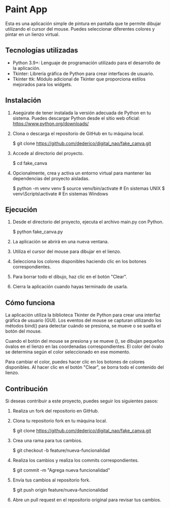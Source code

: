# Paint App

Esta es una aplicación simple de pintura en pantalla que te permite dibujar utilizando el cursor del mouse. Puedes seleccionar diferentes colores y pintar en un lienzo virtual.

## Tecnologías utilizadas

- Python 3.9+: Lenguaje de programación utilizado para el desarrollo de la aplicación.
- Tkinter: Librería gráfica de Python para crear interfaces de usuario.
- Tkinter ttk: Módulo adicional de Tkinter que proporciona estilos mejorados para los widgets.

## Instalación

1. Asegúrate de tener instalada la versión adecuada de Python en tu sistema. Puedes descargar Python desde el sitio web oficial: https://www.python.org/downloads/

2. Clona o descarga el repositorio de GitHub en tu máquina local.

   $ git clone https://github.com/dederico/digital_nao/fake_canva.git

3. Accede al directorio del proyecto.

   $ cd fake_canva

4. Opcionalmente, crea y activa un entorno virtual para mantener las dependencias del proyecto aisladas.

   $ python -m venv venv
   $ source venv/bin/activate  # En sistemas UNIX
   $ venv\Scripts\activate  # En sistemas Windows

## Ejecución

1. Desde el directorio del proyecto, ejecuta el archivo main.py con Python.

   $ python fake_canva.py

2. La aplicación se abrirá en una nueva ventana.

3. Utiliza el cursor del mouse para dibujar en el lienzo.

4. Selecciona los colores disponibles haciendo clic en los botones correspondientes.

5. Para borrar todo el dibujo, haz clic en el botón "Clear".

6. Cierra la aplicación cuando hayas terminado de usarla.

## Cómo funciona

La aplicación utiliza la biblioteca Tkinter de Python para crear una interfaz gráfica de usuario (GUI). Los eventos del mouse se capturan utilizando los métodos bind() para detectar cuándo se presiona, se mueve o se suelta el botón del mouse.

Cuando el botón del mouse se presiona y se mueve (<B1-Motion>), se dibujan pequeños óvalos en el lienzo en las coordenadas correspondientes. El color del óvalo se determina según el color seleccionado en ese momento.

Para cambiar el color, puedes hacer clic en los botones de colores disponibles. Al hacer clic en el botón "Clear", se borra todo el contenido del lienzo.

## Contribución

Si deseas contribuir a este proyecto, puedes seguir los siguientes pasos:

1. Realiza un fork del repositorio en GitHub.

2. Clona tu repositorio fork en tu máquina local.

   $ git clone https://github.com/dederico/digital_nao/fake_canva.git

3. Crea una rama para tus cambios.

   $ git checkout -b feature/nueva-funcionalidad

4. Realiza los cambios y realiza los commits correspondientes.

   $ git commit -m "Agrega nueva funcionalidad"

5. Envía tus cambios al repositorio fork.

   $ git push origin feature/nueva-funcionalidad

6. Abre un pull request en el repositorio original para revisar tus cambios.
